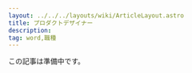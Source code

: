 ```yaml
---
layout: ../../../layouts/wiki/ArticleLayout.astro
title: プロダクトデザイナー
description:
tag: word,職種
---
```


この記事は準備中です。
